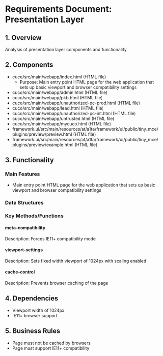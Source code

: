 # Requirements Document: Presentation Layer

## 1. Overview
Analysis of presentation layer components and functionality

## 2. Components
- cuco/src/main/webapp/index.html (HTML file)
  - Purpose: Main entry point HTML page for the web application that sets up basic viewport and browser compatibility settings
- cuco/src/main/webapp/admin.html (HTML file)
- cuco/src/main/webapp/pkb.html (HTML file)
- cuco/src/main/webapp/unauthorized-pc-prod.html (HTML file)
- cuco/src/main/webapp/lead.html (HTML file)
- cuco/src/main/webapp/unauthorized-pc-int.html (HTML file)
- cuco/src/main/webapp/untrusted.html (HTML file)
- cuco/src/main/webapp/mycuco.html (HTML file)
- framework.ui/src/main/resources/at/a1ta/framework/ui/public/tiny_mce/plugins/preview/preview.html (HTML file)
- framework.ui/src/main/resources/at/a1ta/framework/ui/public/tiny_mce/plugins/preview/example.html (HTML file)

## 3. Functionality
### Main Features
- Main entry point HTML page for the web application that sets up basic viewport and browser compatibility settings

### Data Structures

### Key Methods/Functions
#### meta-compatibility
Description: Forces IE11+ compatibility mode
#### viewport-settings
Description: Sets fixed width viewport of 1024px with scaling enabled
#### cache-control
Description: Prevents browser caching of the page

## 4. Dependencies
- Viewport width of 1024px
- IE11+ browser support

## 5. Business Rules
- Page must not be cached by browsers
- Page must support IE11+ compatibility

